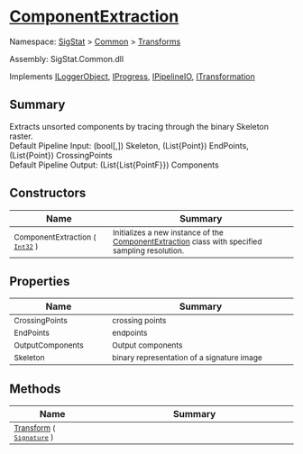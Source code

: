 # [ComponentExtraction](./ComponentExtraction.md)

Namespace: [SigStat]() > [Common](./../README.md) > [Transforms](./README.md)

Assembly: SigStat.Common.dll

Implements [ILoggerObject](./../ILoggerObject.md), [IProgress](./../Helpers/IProgress.md), [IPipelineIO](./../Pipeline/IPipelineIO.md), [ITransformation](./../ITransformation.md)

## Summary
Extracts unsorted components by tracing through the binary Skeleton raster.  <br>Default Pipeline Input: (bool[,]) Skeleton, (List{Point}) EndPoints, (List{Point}) CrossingPoints<br>Default Pipeline Output: (List{List{PointF}}) Components

## Constructors

| Name<a href="#"><img width=150></a> | Summary<a href="#"><img width=475></a> | 
| --- | --- | 
| <sub>ComponentExtraction ( [`Int32`](https://docs.microsoft.com/en-us/dotnet/api/System.Int32) )</sub>| <sub>Initializes a new instance of the [ComponentExtraction](https://github.com/hargitomi97/sigstat/blob/master/docs/md/SigStat/Common/Transforms/ComponentExtraction.md) class with specified sampling resolution.</sub>| <br>


## Properties

| Name<a href="#"><img width=150></a> | Summary<a href="#"><img width=475></a> | 
| --- | --- | 
| <sub>CrossingPoints</sub>| <sub>crossing points</sub>| <br>
| <sub>EndPoints</sub>| <sub>endpoints</sub>| <br>
| <sub>OutputComponents</sub>| <sub>Output components</sub>| <br>
| <sub>Skeleton</sub>| <sub>binary representation of a signature image</sub>| <br>


## Methods

| Name<a href="#"><img width=150></a> | Summary<a href="#"><img width=475></a> | 
| --- | --- | 
| <sub>[Transform](./Methods/ComponentExtraction-100663567.md) ( [`Signature`](./../Signature.md) )</sub>| <sub></sub>| <br>


